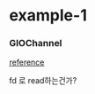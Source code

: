 

# example-1

### GIOChannel

[reference](https://docs.huihoo.com/symbian/nokia-symbian3-developers-library-v0.8/GUID-817C43E8-9169-4750-818B-B431D138D71A.html)

fd 로 read하는건가?